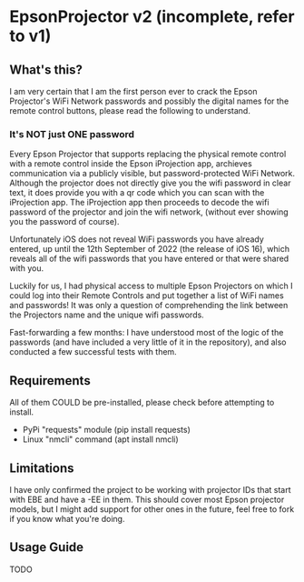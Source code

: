 # EpsonProjector v2 (incomplete, refer to v1)

## What's this?
I am very certain that I am the first person ever to crack the Epson Projector's WiFi Network passwords and possibly the digital names for the remote control buttons, please read the following to understand.

### It's NOT just ONE password
Every Epson Projector that supports replacing the physical remote control with a remote control inside the Epson iProjection app, archieves communication via a publicly visible, but password-protected WiFi Network. Although the projector does not directly give you the wifi password in clear text, it does provide you with a qr code which you can scan with the iProjection app. The iProjection app then proceeds to decode the wifi password of the projector and join the wifi network, (without ever showing you the password of course).

Unfortunately iOS does not reveal WiFi passwords you have already entered, up until the 12th September of 2022 (the release of iOS 16), which reveals all of the wifi passwords that you have entered or that were shared with you.

Luckily for us, I had physical access to multiple Epson Projectors on which I could log into their Remote Controls and put together a list of WiFi names and passwords! It was only a question of comprehending the link between the Projectors name and the unique wifi passwords.

Fast-forwarding a few months: I have understood most of the logic of the passwords (and have included a very little of it in the repository), and also conducted a few successful tests with them.

## Requirements
All of them COULD be pre-installed, please check before attempting to install.
- PyPi "requests" module (pip install requests)
- Linux "nmcli" command (apt install nmcli)

## Limitations
I have only confirmed the project to be working with projector IDs that start with EBE and have a -EE in them. This should cover most Epson projector models, but I might add support for other ones in the future, feel free to fork if you know what you're doing.

## Usage Guide
TODO